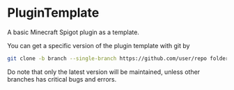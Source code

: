 # PluginTemplate
A basic Minecraft Spigot plugin as a template.

You can get a specific version of the plugin template with git by
```bash
git clone -b branch --single-branch https://github.com/user/repo folder-name
```

Do note that only the latest version will be maintained, unless other branches has critical bugs and errors.